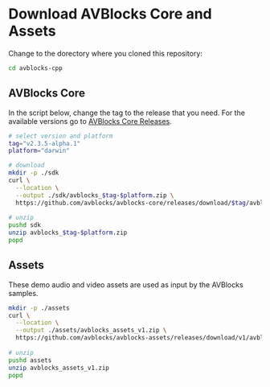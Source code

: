# Download AVBlocks Core and Assets

Change to the dorectory where you cloned this repository:

```bash
cd avblocks-cpp
```

## AVBlocks Core

In the script below, change the tag to the release that you need. For the available versions go to [AVBlocks Core Releases](https://github.com/avblocks/avblocks-core/releases).   

```bash
# select version and platform
tag="v2.3.5-alpha.1"
platform="darwin"

# download
mkdir -p ./sdk
curl \
  --location \
  --output ./sdk/avblocks_$tag-$platform.zip \
  https://github.com/avblocks/avblocks-core/releases/download/$tag/avblocks_$tag-$platform.zip
  
# unzip
pushd sdk
unzip avblocks_$tag-$platform.zip
popd
```

## Assets

These demo audio and video assets are used as input by the AVBlocks samples.

```bash
mkdir -p ./assets
curl \
  --location \
  --output ./assets/avblocks_assets_v1.zip \
  https://github.com/avblocks/avblocks-assets/releases/download/v1/avblocks_assets_v1.zip
  
# unzip
pushd assets
unzip avblocks_assets_v1.zip
popd
```

### 
